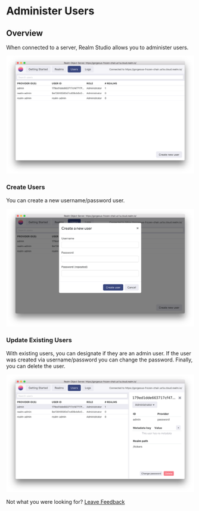 # Administer Users

## Overview

When connected to a server, Realm Studio allows you to administer users.

![View your list of users](../.gitbook/assets/image%20%287%29.png)

### Create Users

You can create a new username/password user.

![](../.gitbook/assets/image%20%2811%29.png)

### Update Existing Users

With existing users, you can designate if they are an admin user. If the user was created via username/password you can change the password. Finally, you can delete the user.

![](../.gitbook/assets/image%20%288%29.png)

Not what you were looking for? [Leave Feedback](https://realm3.typeform.com/to/A4guM3) 

